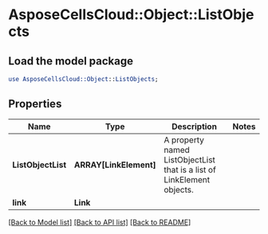 # AsposeCellsCloud::Object::ListObjects 

## Load the model package
```perl
use AsposeCellsCloud::Object::ListObjects;
```

## Properties
Name | Type | Description | Notes
------------ | ------------- | ------------- | -------------
**ListObjectList** | **ARRAY[LinkElement]** | A property named ListObjectList that is a list of LinkElement objects. |
**link** | **Link** |  |  

[[Back to Model list]](../README.md#documentation-for-models) [[Back to API list]](../README.md#documentation-for-api-endpoints) [[Back to README]](../README.md)

